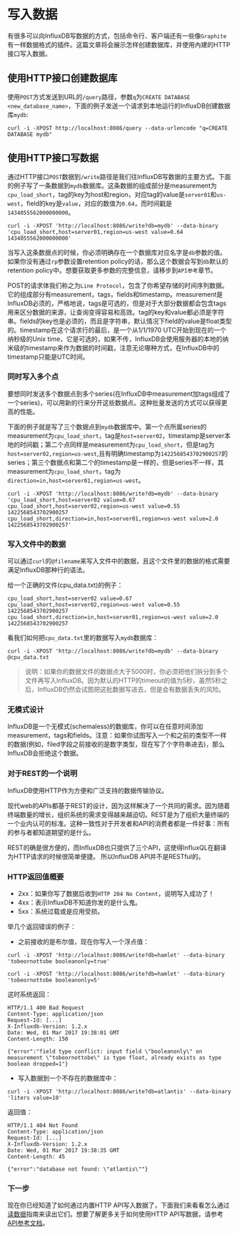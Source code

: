 # 写入数据

有很多可以向InfluxDB写数据的方式，包括命令行、客户端还有一些像`Graphite`有一样数据格式的插件。这篇文章将会展示怎样创建数据库，并使用內建的HTTP接口写入数据。

## 使用HTTP接口创建数据库
使用`POST`方式发送到URL的`/query`路径，参数`q`为`CREATE DATABASE <new_database_name>`，下面的例子发送一个请求到本地运行的InfluxDB创建数据库`mydb`:

```
curl -i -XPOST http://localhost:8086/query --data-urlencode "q=CREATE DATABASE mydb"
```

## 使用HTTP接口写数据
通过HTTP接口`POST`数据到`/write`路径是我们往InfluxDB写数据的主要方式。下面的例子写了一条数据到`mydb`数据库。这条数据的组成部分是measurement为`cpu_load_short`，tag的key为host和region，对应tag的value是`server01`和`us-west`，field的key是`value`，对应的数值为`0.64`，而时间戳是`1434055562000000000`。

```
curl -i -XPOST 'http://localhost:8086/write?db=mydb' --data-binary 'cpu_load_short,host=server01,region=us-west value=0.64 1434055562000000000'
```

当写入这条数据点的时候，你必须明确存在一个数据库对应名字是`db`参数的值。如果你没有通过`rp`参数设置retention policy的话，那么这个数据会写到`db`默认的retention policy中。想要获取更多参数的完整信息，请移步到`API参考`章节。

POST的请求体我们称之为`Line Protocol`，包含了你希望存储的时间序列数据。它的组成部分有measurement，tags，fields和timestamp。measurement是InfluxDB必须的，严格地说，tags是可选的，但是对于大部分数据都会包含tags用来区分数据的来源，让查询变得容易和高效。tag的key和value都必须是字符串。fields的key也是必须的，而且是字符串，默认情况下field的value是float类型的。timestamp在这个请求行的最后，是一个从1/1/1970 UTC开始到现在的一个纳秒级的Unix time，它是可选的，如果不传，InfluxDB会使用服务器的本地的纳米级的timestamp来作为数据的时间戳，注意无论哪种方式，在InfluxDB中的timestamp只能是UTC时间。

### 同时写入多个点
要想同时发送多个数据点到多个series(在InfluxDB中measurement加tags组成了一个series)，可以用新的行来分开这些数据点。这种批量发送的方式可以获得更高的性能。

下面的例子就是写了三个数据点到`mydb`数据库中。第一个点所属series的measurement为`cpu_load_short`，tag是`host=server02`，timestamp是server本地的时间戳；第二个点同样是measurement为`cpu_load_short`，但是tag为`host=server02,region=us-west`,且有明确timestamp为`1422568543702900257`的series；第三个数据点和第二个的timestamp是一样的，但是series不一样，其measurement为`cpu_load_short`，tag为`direction=in,host=server01,region=us-west`。

```
curl -i -XPOST 'http://localhost:8086/write?db=mydb' --data-binary 'cpu_load_short,host=server02 value=0.67
cpu_load_short,host=server02,region=us-west value=0.55 1422568543702900257
cpu_load_short,direction=in,host=server01,region=us-west value=2.0 1422568543702900257'
```

### 写入文件中的数据
可以通过`curl`的`@filename`来写入文件中的数据，且这个文件里的数据的格式需要满足InfluxDB那种行的语法。

给一个正确的文件(cpu_data.txt)的例子：

```
cpu_load_short,host=server02 value=0.67
cpu_load_short,host=server02,region=us-west value=0.55 1422568543702900257
cpu_load_short,direction=in,host=server01,region=us-west value=2.0 1422568543702900257
```
看我们如何把`cpu_data.txt`里的数据写入`mydb`数据库：

```
curl -i -XPOST 'http://localhost:8086/write?db=mydb' --data-binary @cpu_data.txt
```

>说明：如果你的数据文件的数据点大于5000时，你必须把他们拆分到多个文件再写入InfluxDB。因为默认的HTTP的timeout的值为5秒，虽然5秒之后，InfluxDB仍然会试图把这批数据写进去，但是会有数据丢失的风险。

### 无模式设计
InfluxDB是一个无模式(schemaless)的数据库，你可以在任意时间添加measurement，tags和fields。注意：如果你试图写入一个和之前的类型不一样的数据(例如，filed字段之前接收的是数字类型，现在写了个字符串进去)，那么InfluxDB会拒绝这个数据。

### 对于REST的一个说明
InfluxDB使用HTTP作为方便和广泛支持的数据传输协议。

现代web的APIs都基于REST的设计，因为这样解决了一个共同的需求。因为随着终端数量的增长，组织系统的需求变得越来越迫切。REST是为了组织大量终端的一个业内认可的标准。这种一致性对于开发者和API的消费者都是一件好事：所有的参与者都知道期望的是什么。

REST的确是很方便的，而InfluxDB也只提供了三个API，这使得InfluxQL在翻译为HTTP请求的时候很简单便捷。 所以InfluxDB API并不是RESTful的。

### HTTP返回值概要
* 2xx：如果你写了数据后收到`HTTP 204 No Content`，说明写入成功了！
* 4xx：表示InfluxDB不知道你发的是什么鬼。
* 5xx：系统过载或是应用受损。

举几个返回错误的例子：

* 之前接收的是布尔值，现在你写入一个浮点值：

```
curl -i -XPOST 'http://localhost:8086/write?db=hamlet' --data-binary 'tobeornottobe booleanonly=true'  

curl -i -XPOST 'http://localhost:8086/write?db=hamlet' --data-binary 'tobeornottobe booleanonly=5'
```
这时系统返回：

```
HTTP/1.1 400 Bad Request
Content-Type: application/json
Request-Id: [...]
X-Influxdb-Version: 1.2.x
Date: Wed, 01 Mar 2017 19:38:01 GMT
Content-Length: 150

{"error":"field type conflict: input field \"booleanonly\" on measurement \"tobeornottobe\" is type float, already exists as type boolean dropped=1"}
```

* 写入数据到一个不存在的数据库中：

```
curl -i -XPOST 'http://localhost:8086/write?db=atlantis' --data-binary 'liters value=10'
```

返回值：

```
HTTP/1.1 404 Not Found
Content-Type: application/json
Request-Id: [...]
X-Influxdb-Version: 1.2.x
Date: Wed, 01 Mar 2017 19:38:35 GMT
Content-Length: 45

{"error":"database not found: \"atlantis\""}
```

### 下一步
现在你已经知道了如何通过内置HTTP API写入数据了，下面我们来看看怎么通过[读数据](querying_data.md)指南来读出它们。想要了解更多关于如何使用HTTP API写数据，请参考[API参考文档]()。
